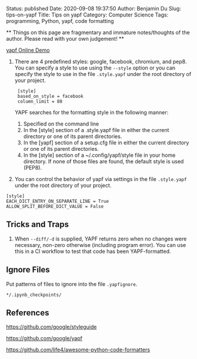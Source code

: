 Status: published
Date: 2020-09-08 19:37:50
Author: Benjamin Du
Slug: tips-on-yapf
Title: Tips on yapf
Category: Computer Science
Tags: programming, Python, yapf, code formatting

**
Things on this page are fragmentary and immature notes/thoughts of the author.
Please read with your own judgement!
**


[yapf Online Demo](https://yapf.now.sh/)


1. There are 4 predefined styles: google, facebook, chromium, and pep8.
    You can specify a style to use using the `--style` option 
    or you can specify the style to use in the file `.style.yapf` under the root directory of your project.

        [style]
        based_on_style = facebook
        column_limit = 88

    YAPF searches for the formatting style in the following manner:
    1. Specified on the command line
    2. In the [style] section of a .style.yapf file in either the current directory or one of its parent directories.
    3. In the [yapf] section of a setup.cfg file in either the current directory or one of its parent directories.
    4. In the [style] section of a ~/.config/yapf/style file in your home directory.
    If none of those files are found, the default style is used (PEP8).

2. You can control the behavior of yapf via settings in the file `.style.yapf` under the root directory of your project.

```
[style]
EACH_DICT_ENTRY_ON_SEPARATE_LINE = True
ALLOW_SPLIT_BEFORE_DICT_VALUE = False
```

## Tricks and Traps

1. When `--diff/-d` is supplied, YAPF returns zero when no changes were necessary, 
  non-zero otherwise (including program error).
  You can use this in a CI workflow to test that code has been YAPF-formatted.

## Ignore Files 

Put patterns of files to ignore into the file `.yapfignore`.

    */.ipynb_checkpoints/


## References

https://github.com/google/styleguide

https://github.com/google/yapf

https://github.com/life4/awesome-python-code-formatters